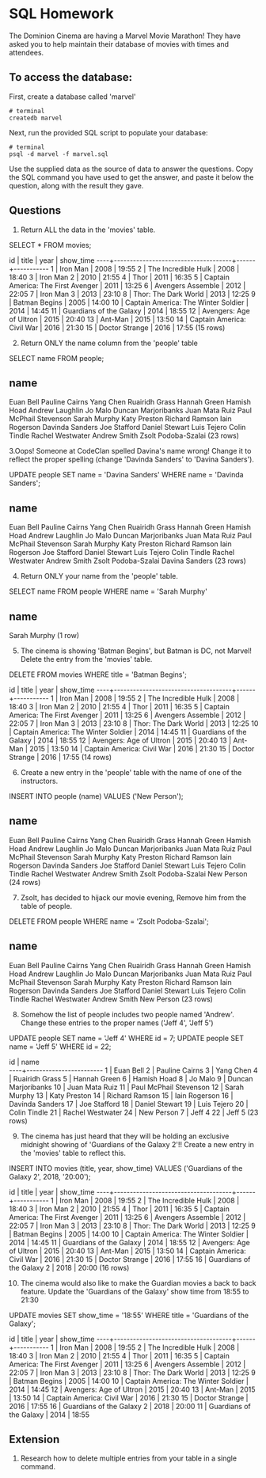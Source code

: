 # SQL Homework

The Dominion Cinema are having a Marvel Movie Marathon! They have asked you to help maintain their database of movies with times and attendees.

## To access the database:

First, create a database called 'marvel'

```
# terminal
createdb marvel
```

Next, run the provided SQL script to populate your database:

```
# terminal
psql -d marvel -f marvel.sql
```

Use the supplied data as the source of data to answer the questions.  Copy the SQL command you have used to get the answer, and paste it below the question, along with the result they gave.

## Questions

1. Return ALL the data in the 'movies' table.

SELECT * FROM movies;

id |                title                | year | show_time
----+-------------------------------------+------+-----------
  1 | Iron Man                            | 2008 | 19:55
  2 | The Incredible Hulk                 | 2008 | 18:40
  3 | Iron Man 2                          | 2010 | 21:55
  4 | Thor                                | 2011 | 16:35
  5 | Captain America: The First Avenger  | 2011 | 13:25
  6 | Avengers Assemble                   | 2012 | 22:05
  7 | Iron Man 3                          | 2013 | 23:10
  8 | Thor: The Dark World                | 2013 | 12:25
  9 | Batman Begins                       | 2005 | 14:00
 10 | Captain America: The Winter Soldier | 2014 | 14:45
 11 | Guardians of the Galaxy             | 2014 | 18:55
 12 | Avengers: Age of Ultron             | 2015 | 20:40
 13 | Ant-Man                             | 2015 | 13:50
 14 | Captain America: Civil War          | 2016 | 21:30
 15 | Doctor Strange                      | 2016 | 17:55
(15 rows)

2. Return ONLY the name column from the 'people' table

SELECT name FROM people;

name          
------------------------
Euan Bell
Pauline Cairns
Yang Chen
Ruairidh Grass
Hannah Green
Hamish Hoad
Andrew Laughlin
Jo Malo
Duncan Marjoribanks
Juan Mata Ruiz
Paul McPhail Stevenson
Sarah Murphy
Katy Preston
Richard Ramson
Iain Rogerson
Davinda Sanders
Joe Stafford
Daniel Stewart
Luis Tejero
Colin Tindle
Rachel Westwater
Andrew Smith
Zsolt Podoba-Szalai
(23 rows)


3.Oops! Someone at CodeClan spelled Davina's name wrong! Change it to reflect the proper spelling (change 'Davinda Sanders' to 'Davina Sanders').

UPDATE people SET name = 'Davina Sanders' WHERE name = 'Davinda Sanders';

name          
------------------------
Euan Bell
Pauline Cairns
Yang Chen
Ruairidh Grass
Hannah Green
Hamish Hoad
Andrew Laughlin
Jo Malo
Duncan Marjoribanks
Juan Mata Ruiz
Paul McPhail Stevenson
Sarah Murphy
Katy Preston
Richard Ramson
Iain Rogerson
Joe Stafford
Daniel Stewart
Luis Tejero
Colin Tindle
Rachel Westwater
Andrew Smith
Zsolt Podoba-Szalai
Davina Sanders
(23 rows)

4. Return ONLY your name from the 'people' table.

SELECT name FROM people WHERE name = 'Sarah Murphy'

name     
--------------
Sarah Murphy
(1 row)

5. The cinema is showing 'Batman Begins', but Batman is DC, not Marvel! Delete the entry from the 'movies' table.

DELETE FROM movies WHERE title = 'Batman Begins';

id |                title                | year | show_time
----+-------------------------------------+------+-----------
 1 | Iron Man                            | 2008 | 19:55
 2 | The Incredible Hulk                 | 2008 | 18:40
 3 | Iron Man 2                          | 2010 | 21:55
 4 | Thor                                | 2011 | 16:35
 5 | Captain America: The First Avenger  | 2011 | 13:25
 6 | Avengers Assemble                   | 2012 | 22:05
 7 | Iron Man 3                          | 2013 | 23:10
 8 | Thor: The Dark World                | 2013 | 12:25
10 | Captain America: The Winter Soldier | 2014 | 14:45
11 | Guardians of the Galaxy             | 2014 | 18:55
12 | Avengers: Age of Ultron             | 2015 | 20:40
13 | Ant-Man                             | 2015 | 13:50
14 | Captain America: Civil War          | 2016 | 21:30
15 | Doctor Strange                      | 2016 | 17:55
(14 rows)

6. Create a new entry in the 'people' table with the name of one of the instructors.

INSERT INTO people (name) VALUES ('New Person');

name          
------------------------
Euan Bell
Pauline Cairns
Yang Chen
Ruairidh Grass
Hannah Green
Hamish Hoad
Andrew Laughlin
Jo Malo
Duncan Marjoribanks
Juan Mata Ruiz
Paul McPhail Stevenson
Sarah Murphy
Katy Preston
Richard Ramson
Iain Rogerson
Davinda Sanders
Joe Stafford
Daniel Stewart
Luis Tejero
Colin Tindle
Rachel Westwater
Andrew Smith
Zsolt Podoba-Szalai
New Person
(24 rows)

7. Zsolt, has decided to hijack our movie evening, Remove him from the table of people.

DELETE FROM people WHERE name = 'Zsolt Podoba-Szalai';

name          
------------------------
Euan Bell
Pauline Cairns
Yang Chen
Ruairidh Grass
Hannah Green
Hamish Hoad
Andrew Laughlin
Jo Malo
Duncan Marjoribanks
Juan Mata Ruiz
Paul McPhail Stevenson
Sarah Murphy
Katy Preston
Richard Ramson
Iain Rogerson
Davinda Sanders
Joe Stafford
Daniel Stewart
Luis Tejero
Colin Tindle
Rachel Westwater
Andrew Smith
New Person
(23 rows)


8. Somehow the list of people includes two people named 'Andrew'. Change these entries to the proper names ('Jeff 4', 'Jeff 5')

UPDATE people SET name = 'Jeff 4' WHERE id = 7;
UPDATE people SET name = 'Jeff 5' WHERE id = 22;

id |          name          
----+------------------------
 1 | Euan Bell
 2 | Pauline Cairns
 3 | Yang Chen
 4 | Ruairidh Grass
 5 | Hannah Green
 6 | Hamish Hoad
 8 | Jo Malo
 9 | Duncan Marjoribanks
10 | Juan Mata Ruiz
11 | Paul McPhail Stevenson
12 | Sarah Murphy
13 | Katy Preston
14 | Richard Ramson
15 | Iain Rogerson
16 | Davinda Sanders
17 | Joe Stafford
18 | Daniel Stewart
19 | Luis Tejero
20 | Colin Tindle
21 | Rachel Westwater
24 | New Person
 7 | Jeff 4
22 | Jeff 5
(23 rows)

9. The cinema has just heard that they will be holding an exclusive midnight showing of 'Guardians of the Galaxy 2'!! Create a new entry in the 'movies' table to reflect this.

INSERT INTO movies (title, year, show_time) VALUES ('Guardians of the Galaxy 2', 2018, '20:00');

id |                title                | year | show_time
----+-------------------------------------+------+-----------
  1 | Iron Man                            | 2008 | 19:55
  2 | The Incredible Hulk                 | 2008 | 18:40
  3 | Iron Man 2                          | 2010 | 21:55
  4 | Thor                                | 2011 | 16:35
  5 | Captain America: The First Avenger  | 2011 | 13:25
  6 | Avengers Assemble                   | 2012 | 22:05
  7 | Iron Man 3                          | 2013 | 23:10
  8 | Thor: The Dark World                | 2013 | 12:25
  9 | Batman Begins                       | 2005 | 14:00
 10 | Captain America: The Winter Soldier | 2014 | 14:45
 11 | Guardians of the Galaxy             | 2014 | 18:55
 12 | Avengers: Age of Ultron             | 2015 | 20:40
 13 | Ant-Man                             | 2015 | 13:50
 14 | Captain America: Civil War          | 2016 | 21:30
 15 | Doctor Strange                      | 2016 | 17:55
 16 | Guardians of the Galaxy 2           | 2018 | 20:00
(16 rows)

10. The cinema would also like to make the Guardian movies a back to back feature. Update the 'Guardians of the Galaxy' show time from 18:55 to 21:30

UPDATE movies SET show_time = '18:55' WHERE title = 'Guardians of the Galaxy';

id |                title                | year | show_time
----+-------------------------------------+------+-----------
 1 | Iron Man                            | 2008 | 19:55
 2 | The Incredible Hulk                 | 2008 | 18:40
 3 | Iron Man 2                          | 2010 | 21:55
 4 | Thor                                | 2011 | 16:35
 5 | Captain America: The First Avenger  | 2011 | 13:25
 6 | Avengers Assemble                   | 2012 | 22:05
 7 | Iron Man 3                          | 2013 | 23:10
 8 | Thor: The Dark World                | 2013 | 12:25
 9 | Batman Begins                       | 2005 | 14:00
10 | Captain America: The Winter Soldier | 2014 | 14:45
12 | Avengers: Age of Ultron             | 2015 | 20:40
13 | Ant-Man                             | 2015 | 13:50
14 | Captain America: Civil War          | 2016 | 21:30
15 | Doctor Strange                      | 2016 | 17:55
16 | Guardians of the Galaxy 2           | 2018 | 20:00
11 | Guardians of the Galaxy             | 2014 | 18:55

## Extension

1. Research how to delete multiple entries from your table in a single command.

